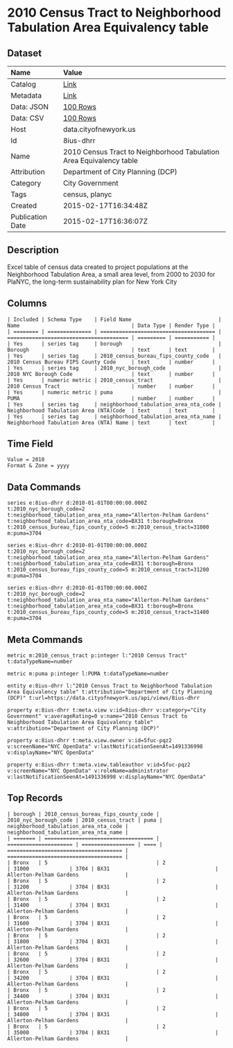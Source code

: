 # 2010 Census Tract to Neighborhood Tabulation Area Equivalency table

## Dataset

| Name | Value |
| :--- | :---- |
| Catalog | [Link](https://catalog.data.gov/dataset/2010-census-tract-to-neighborhood-tabulation-area-equivalency-table) |
| Metadata | [Link](https://data.cityofnewyork.us/api/views/8ius-dhrr) |
| Data: JSON | [100 Rows](https://data.cityofnewyork.us/api/views/8ius-dhrr/rows.json?max_rows=100) |
| Data: CSV | [100 Rows](https://data.cityofnewyork.us/api/views/8ius-dhrr/rows.csv?max_rows=100) |
| Host | data.cityofnewyork.us |
| Id | 8ius-dhrr |
| Name | 2010 Census Tract to Neighborhood Tabulation Area Equivalency table |
| Attribution | Department of City Planning (DCP) |
| Category | City Government |
| Tags | census, planyc |
| Created | 2015-02-17T16:34:48Z |
| Publication Date | 2015-02-17T16:36:07Z |

## Description

Excel table of census data created to project populations at the Neighborhood Tabulation Area, a small area level, from 2000 to 2030 for PlaNYC, the long-term sustainability plan for New York City

## Columns

```ls
| Included | Schema Type    | Field Name                            | Name                                    | Data Type | Render Type |
| ======== | ============== | ===================================== | ======================================= | ========= | =========== |
| Yes      | series tag     | borough                               | Borough                                 | text      | text        |
| Yes      | series tag     | 2010_census_bureau_fips_county_code   | 2010 Census Bureau FIPS County Code     | text      | number      |
| Yes      | series tag     | 2010_nyc_borough_code                 | 2010 NYC Borough Code                   | text      | number      |
| Yes      | numeric metric | 2010_census_tract                     | 2010 Census Tract                       | number    | number      |
| Yes      | numeric metric | puma                                  | PUMA                                    | number    | number      |
| Yes      | series tag     | neighborhood_tabulation_area_nta_code | Neighborhood Tabulation Area (NTA)Code  | text      | text        |
| Yes      | series tag     | neighborhood_tabulation_area_nta_name | Neighborhood Tabulation Area (NTA) Name | text      | text        |
```

## Time Field

```ls
Value = 2010
Format & Zone = yyyy
```

## Data Commands

```ls
series e:8ius-dhrr d:2010-01-01T00:00:00.000Z t:2010_nyc_borough_code=2 t:neighborhood_tabulation_area_nta_name="Allerton-Pelham Gardens" t:neighborhood_tabulation_area_nta_code=BX31 t:borough=Bronx t:2010_census_bureau_fips_county_code=5 m:2010_census_tract=31000 m:puma=3704

series e:8ius-dhrr d:2010-01-01T00:00:00.000Z t:2010_nyc_borough_code=2 t:neighborhood_tabulation_area_nta_name="Allerton-Pelham Gardens" t:neighborhood_tabulation_area_nta_code=BX31 t:borough=Bronx t:2010_census_bureau_fips_county_code=5 m:2010_census_tract=31200 m:puma=3704

series e:8ius-dhrr d:2010-01-01T00:00:00.000Z t:2010_nyc_borough_code=2 t:neighborhood_tabulation_area_nta_name="Allerton-Pelham Gardens" t:neighborhood_tabulation_area_nta_code=BX31 t:borough=Bronx t:2010_census_bureau_fips_county_code=5 m:2010_census_tract=31400 m:puma=3704
```

## Meta Commands

```ls
metric m:2010_census_tract p:integer l:"2010 Census Tract" t:dataTypeName=number

metric m:puma p:integer l:PUMA t:dataTypeName=number

entity e:8ius-dhrr l:"2010 Census Tract to Neighborhood Tabulation Area Equivalency table" t:attribution="Department of City Planning (DCP)" t:url=https://data.cityofnewyork.us/api/views/8ius-dhrr

property e:8ius-dhrr t:meta.view v:id=8ius-dhrr v:category="City Government" v:averageRating=0 v:name="2010 Census Tract to Neighborhood Tabulation Area Equivalency table" v:attribution="Department of City Planning (DCP)"

property e:8ius-dhrr t:meta.view.owner v:id=5fuc-pqz2 v:screenName="NYC OpenData" v:lastNotificationSeenAt=1491336998 v:displayName="NYC OpenData"

property e:8ius-dhrr t:meta.view.tableauthor v:id=5fuc-pqz2 v:screenName="NYC OpenData" v:roleName=administrator v:lastNotificationSeenAt=1491336998 v:displayName="NYC OpenData"
```

## Top Records

```ls
| borough | 2010_census_bureau_fips_county_code | 2010_nyc_borough_code | 2010_census_tract | puma | neighborhood_tabulation_area_nta_code | neighborhood_tabulation_area_nta_name | 
| ======= | =================================== | ===================== | ================= | ==== | ===================================== | ===================================== | 
| Bronx   | 5                                   | 2                     | 31000             | 3704 | BX31                                  | Allerton-Pelham Gardens               | 
| Bronx   | 5                                   | 2                     | 31200             | 3704 | BX31                                  | Allerton-Pelham Gardens               | 
| Bronx   | 5                                   | 2                     | 31400             | 3704 | BX31                                  | Allerton-Pelham Gardens               | 
| Bronx   | 5                                   | 2                     | 31600             | 3704 | BX31                                  | Allerton-Pelham Gardens               | 
| Bronx   | 5                                   | 2                     | 31800             | 3704 | BX31                                  | Allerton-Pelham Gardens               | 
| Bronx   | 5                                   | 2                     | 32600             | 3704 | BX31                                  | Allerton-Pelham Gardens               | 
| Bronx   | 5                                   | 2                     | 34200             | 3704 | BX31                                  | Allerton-Pelham Gardens               | 
| Bronx   | 5                                   | 2                     | 34400             | 3704 | BX31                                  | Allerton-Pelham Gardens               | 
| Bronx   | 5                                   | 2                     | 34800             | 3704 | BX31                                  | Allerton-Pelham Gardens               | 
| Bronx   | 5                                   | 2                     | 35000             | 3704 | BX31                                  | Allerton-Pelham Gardens               | 
```
